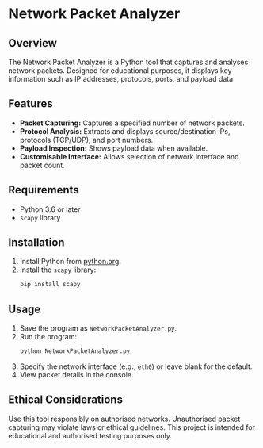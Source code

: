 # Network Packet Analyzer

## Overview
The Network Packet Analyzer is a Python tool that captures and analyses network packets. Designed for educational purposes, it displays key information such as IP addresses, protocols, ports, and payload data.

## Features

- **Packet Capturing:** Captures a specified number of network packets.
- **Protocol Analysis:** Extracts and displays source/destination IPs, protocols (TCP/UDP), and port numbers.
- **Payload Inspection:** Shows payload data when available.
- **Customisable Interface:** Allows selection of network interface and packet count.

## Requirements
- Python 3.6 or later
- `scapy` library

## Installation
1. Install Python from [python.org](https://www.python.org/).
2. Install the `scapy` library:
   ```bash
   pip install scapy
   ```

## Usage
1. Save the program as `NetworkPacketAnalyzer.py`.
2. Run the program:
   ```bash
   python NetworkPacketAnalyzer.py
   ```
3. Specify the network interface (e.g., `eth0`) or leave blank for the default.
4. View packet details in the console.

## Ethical Considerations
Use this tool responsibly on authorised networks. Unauthorised packet capturing may violate laws or ethical guidelines. This project is intended for educational and authorised testing purposes only.

